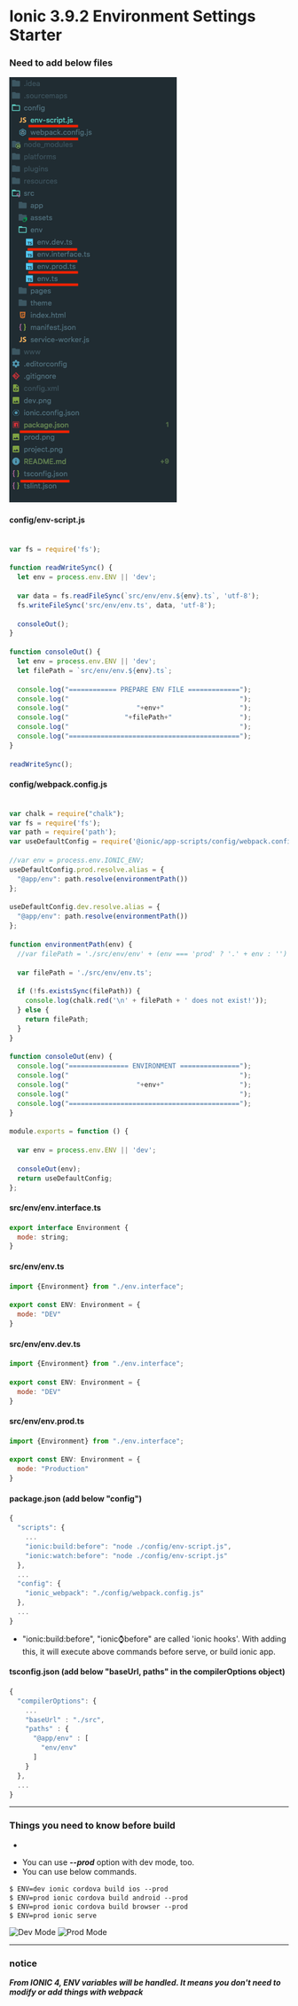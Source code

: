 # Ionic 3.9.2 Environment Settings Starter

### Need to add below files


![Package](./project.png)


#### config/env-script.js
```javascript

var fs = require('fs');

function readWriteSync() {
  let env = process.env.ENV || 'dev';

  var data = fs.readFileSync(`src/env/env.${env}.ts`, 'utf-8');
  fs.writeFileSync('src/env/env.ts', data, 'utf-8');
  
  consoleOut();
}

function consoleOut() {
  let env = process.env.ENV || 'dev';
  let filePath = `src/env/env.${env}.ts`;
  
  console.log("============ PREPARE ENV FILE =============");
  console.log("                                           ");
  console.log("                 "+env+"                   ");
  console.log("              "+filePath+"                 ");
  console.log("                                           ");
  console.log("===========================================");
}

readWriteSync();
```

#### config/webpack.config.js
```javascript

var chalk = require("chalk");
var fs = require('fs');
var path = require('path');
var useDefaultConfig = require('@ionic/app-scripts/config/webpack.config.js');

//var env = process.env.IONIC_ENV;
useDefaultConfig.prod.resolve.alias = {
  "@app/env": path.resolve(environmentPath())
};

useDefaultConfig.dev.resolve.alias = {
  "@app/env": path.resolve(environmentPath())
};

function environmentPath(env) {
  //var filePath = './src/env/env' + (env === 'prod' ? '.' + env : '') + '.ts';

  var filePath = './src/env/env.ts';

  if (!fs.existsSync(filePath)) {
    console.log(chalk.red('\n' + filePath + ' does not exist!'));
  } else {
    return filePath;
  }
}

function consoleOut(env) {
  console.log("=============== ENVIRONMENT ===============");
  console.log("                                           ");
  console.log("                 "+env+"                   ");
  console.log("                                           ");
  console.log("===========================================");
}

module.exports = function () {

  var env = process.env.ENV || 'dev';

  consoleOut(env);
  return useDefaultConfig;
};

```

#### src/env/env.interface.ts
```javascript
export interface Environment {
  mode: string;
}
```

#### src/env/env.ts
```javascript
import {Environment} from "./env.interface";

export const ENV: Environment = {
  mode: "DEV"
}
```

#### src/env/env.dev.ts
```javascript
import {Environment} from "./env.interface";

export const ENV: Environment = {
  mode: "DEV"
}
```

#### src/env/env.prod.ts
```javascript
import {Environment} from "./env.interface";

export const ENV: Environment = {
  mode: "Production"
}
```

#### package.json (add below "config")
```javascript
{
  "scripts": {
    ...
    "ionic:build:before": "node ./config/env-script.js",
    "ionic:watch:before": "node ./config/env-script.js"
  },
  ...
  "config": {
    "ionic_webpack": "./config/webpack.config.js"
  },
  ...
}
```
- "ionic:build:before", "ionic:watch:before" are called 'ionic hooks'. With adding this, it will execute above commands before serve, or build ionic app.

#### tsconfig.json (add below "baseUrl, paths" in the compilerOptions object)
```javascript
{
  "compilerOptions": {
    ...
    "baseUrl" : "./src",
    "paths" : {
      "@app/env" : [
        "env/env"
      ]
    }
  },
  ...
}
```

<hr>

### Things you need to know before build

- ~~~***ionic serve*** doesn't support ***--prod***. (It means though you add ***--prod***, it just uses --dev mode)~~~
- You can use ***--prod*** option with dev mode, too.
- You can use below commands.
```
$ ENV=dev ionic cordova build ios --prod
$ ENV=prod ionic cordova build android --prod
$ ENV=prod ionic cordova build browser --prod
$ ENV=prod ionic serve
```

![Dev Mode](./dev.png)
![Prod Mode](./prod.png)


<hr>

### notice
***From IONIC 4, ENV variables will be handled. It means you don't need to modify or add things with webpack***
